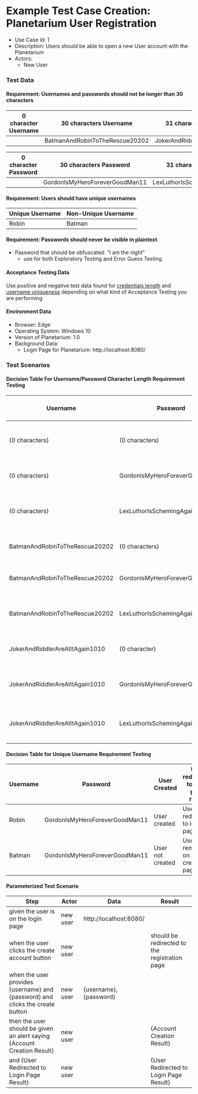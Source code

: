 # Example Test Case Creation: Planetarium User Registration
- Use Case Id: 1
- Description: Users should be able to open a new User account with the Planetarium
- Actors:
    - New User

### Test Data

#### Requirement: Usernames and passwords should not be longer than 30 characters
|0 character Username|30 characters Username|31 characters Usernames|
|-|--|--|
||BatmanAndRobinToTheRescue20202|JokerAndRiddlerAreAtItAgain1010|

|0 character Password|30 characters Password|31 characters Password|
|-|-|-|
||GordonIsMyHeroForeverGoodMan11|LexLuthorIsSchemingAgainOhNo!!!|

#### Requirement: Users should have unique usernames
|Unique Username|Non-Unique Username|
|-|-|
|Robin|Batman|

#### Requirement: Passwords should never be visible in plaintext
- Password that should be obfuscated: "I am the night"
    - use for both Exploratory Testing and Error Guess Testing

#### Acceptance Testing Data
Use positive and negative test data found for [credentials length](#requirement-usernames-and-passwords-should-not-be-longer-than-30-characters) and [username uniqueness](#requirement-users-should-have-unique-usernames) depending on what kind of Acceptance Testing you are performing

#### Environment Data
- Browser: Edge
- Operating System: Windows 10
- Version of Planetarium: 1.0
- Background Data:
    - Login Page for Planetarium: http://localhost:8080/

### Test Scenarios

#### Decision Table For Username/Password Character Length Requirement Testing
|Username|Password|Account Creation Result|Redirect|
|-|-|-|-|
|(0 characters)|(0 characters)|User created|User redirected to login page result|
|(0 characters)|GordonIsMyHeroForeverGoodMan11|User created|User redirected to login page|
|(0 characters)|LexLuthorIsSchemingAgainOhNo!!!|User not created|User remains on creation page|
|BatmanAndRobinToTheRescue20202|(0 characters)|User created|User redirected to login page|
|BatmanAndRobinToTheRescue20202|GordonIsMyHeroForeverGoodMan11|User created|User redirected to login page|
|BatmanAndRobinToTheRescue20202|LexLuthorIsSchemingAgainOhNo!!!|User not created|User remains on creation page|
|JokerAndRiddlerAreAtItAgain1010|(0 character)|User not created|User redirected to login page|
|JokerAndRiddlerAreAtItAgain1010|GordonIsMyHeroForeverGoodMan11|User not created|User remains on creation page|
|JokerAndRiddlerAreAtItAgain1010|LexLuthorIsSchemingAgainOhNo!!!|User not created|User remains on creation page|

#### Decision Table for Unique Username Requirement Testing
|Username|Password|User Created|User redirected to login page result|
|-|-|-|-|
|Robin|GordonIsMyHeroForeverGoodMan11|User created|User redirected to login page|
|Batman|GordonIsMyHeroForeverGoodMan11|User not created|User remains on creation page|

#### Parameterized Test Scenario
|Step|Actor|Data|Result|
|-|-|-|-|
|given the user is on the login page|new user|http://localhost:8080/||
|when the user clicks the create account button|new user||should be redirected to the registration page|
|when the user provides {username} and {password} and clicks the create button|new user|{username},{password}||
|then the user should be given an alert saying {Account Creation Result}|new user||{Account Creation Result}|
|and {User Redirected to Login Page Result}|new user||{User Redirected to Login Page Result}|





